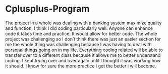 # Cplusplus-Program
The project in a whole was dealing with a banking system maximize quality and function. I think I did coding particularly well. Anyone can enhance code it takes time and practice. It would allow for better code. The whole project was challenging so I don’t think there was just an easier section for me the whole thing was challenging because I was having to deal with personal things going on in my life. Everything coding related will be able to transfer over to a different class because it allows me to better understand coding. I kept trying over and over again until I thought it was working how it should. I know for sure the more practice i get the better i will become.
